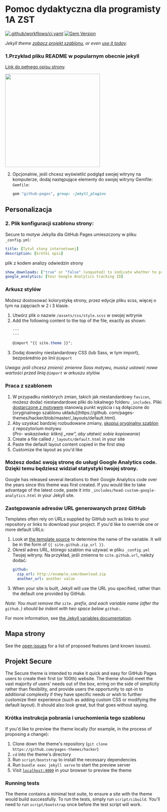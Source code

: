 # Pomoc dydaktyczna dla programisty 1A ZST
[![.github/workflows/ci.yaml](https://github.com/pages-themes/hacker/actions/workflows/ci.yaml/badge.svg)](https://github.com/pages-themes/hacker/actions/workflows/ci.yaml) [![Gem Version](https://badge.fury.io/rb/jekyll-theme-hacker.svg)]( https://github.com/bartdurak/char)

*Jekyll theme  [zobacz projekt szablonu](http://pages-themes.github.io/hacker), or even [use it today](#usage).*

### 1.Przykład pliku README w popularnym obecnie jekyll

[Link do pełnego opisu strony](./another-page.html).

<img height="300" src="/1a/assets/images/batq_zdalne.png" width="305"/>

2. Opcjonalnie, jeśli chcesz wyświetlić podgląd swojej witryny na komputerze, dodaj następujące elementy do swojej witryny Gemfile: `Gemfile`:

    ```ruby
    gem "github-pages", group: :jekyll_plugins
    ```

## Personalizacja

### 2. Plik konfiguracji szablonu strony:

Secure  to motyw Jekylla dla GitHub Pages umieszczony w pliku `_config.yml`:

```yml
title: [Tytuł stony internetowej]
description: [krótki opis]
```

plik z kodem analizy odwiedzin strony

```yml
show_downloads: ["true" or "false" (unquoted) to indicate whether to provide a download URL]
google_analytics: [Your Google Analytics tracking ID]
```

### Arkusz stylów

Możesz dostosować kolorystykę strony, przez edycje pliku scss, więcej o tym na zajęciach
w 2 i 3 klasie.

1. Utwórz plik o nazwie `/assets/css/style.scss` w swojej witrynie 
2. Add the following content to the top of the file, exactly as shown:
    ```scss
    ---
    ---

    @import "{{ site.theme }}";
    ```
3. Dodaj dowolny niestandardowy CSS (lub Sass, w tym import), bezpośrednio po linii `@import` 

*Uwaga: jeśli chcesz zmienić zmienne Sass motywu, musisz ustawić nowe wartości przed linią `@import` w arkuszu stylów.*

### Praca z szablonem


1. W przypadku niektórych zmian, takich jak niestandardowy `favicon`, możesz dodać niestandardowe pliki do lokalnego folderu `_includes`. Pliki [dostarczone z motywem](https://github.com/pages-themes/hacker/tree/master/_includes) stanowią punkt wyjścia i są dołączone do [oryginalnego szablonu układu](https://github. com/pages-themes/hacker/blob/master/_layouts/default.html).
2. Aby uzyskać bardziej rozbudowane zmiany, [skopiuj oryginalny szablon](https://github.com/pages-themes/hacker/blob/master/_layouts/default.html) z repozytorium motywu<br />(*Pro- wskazówka: kliknij „raw”, aby ułatwić sobie kopiowanie*)
3. Create a file called `/_layouts/default.html` in your site
4. Paste the default layout content copied in the first step
5. Customize the layout as you'd like

###  Możesz dodać swoją stronę do usługi Google Analytics code. Dzięki temu będziesz widział statystyki twojej strony.

Google has released several iterations to their Google Analytics code over the years since this theme was first created. If you would like to take advantage of the latest code, paste it into `_includes/head-custom-google-analytics.html` in your Jekyll site.

### Zastępowanie adresów URL generowanych przez GitHub

Templates often rely on URLs supplied by GitHub such as links to your repository or links to download your project. If you'd like to override one or more default URLs:

1. Look at [the template source](https://github.com/pages-themes/hacker/blob/master/_layouts/default.html) to determine the name of the variable. It will be in the form of `{{ site.github.zip_url }}`.
2. Określ adres URL, którego szablon ma używać w pliku `_config.yml` Twojej witryny. Na przykład, jeśli zmienna to `site.github.url`, należy dodać:
    ```yml
    github:
      zip_url: http://example.com/download.zip
      another_url: another value
    ```
3. When your site is built, Jekyll will use the URL you specified, rather than the default one provided by GitHub.

*Note: You must remove the `site.` prefix, and each variable name (after the `github.`) should be indent with two space below `github:`.*

For more information, see [the Jekyll variables documentation](https://jekyllrb.com/docs/variables/).

## Mapa strony 

See the [open issues](https://github.com/pages-themes/hacker/issues) for a list of proposed features (and known issues).

## Projekt Secure 

The Secure theme is intended to make it quick and easy for GitHub Pages users to create their first (or 100th) website. The theme should meet the vast majority of users' needs out of the box, erring on the side of simplicity rather than flexibility, and provide users the opportunity to opt-in to additional complexity if they have specific needs or wish to further customize their experience (such as adding custom CSS or modifying the default layout). It should also look great, but that goes without saying.

### Krótka instrukcja pobrania i uruchomienia tego szablonu 

If you'd like to preview the theme locally (for example, in the process of proposing a change):

1. Clone down the theme's repository (`git clone https://github.com/pages-themes/hacker`)
2. `cd` into the theme's directory
3. Run `script/bootstrap` to install the necessary dependencies
4. Run `bundle exec jekyll serve` to start the preview server
5. Visit [`localhost:4000`](http://localhost:4000) in your browser to preview the theme

### Running tests

The theme contains a minimal test suite, to ensure a site with the theme would build successfully. To run the tests, simply run `script/cibuild`. You'll need to run `script/bootstrap` once before the test script will work.
````